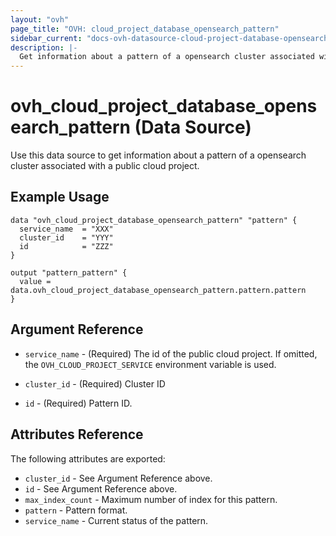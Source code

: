 ```yaml
---
layout: "ovh"
page_title: "OVH: cloud_project_database_opensearch_pattern"
sidebar_current: "docs-ovh-datasource-cloud-project-database-opensearch-pattern"
description: |-
  Get information about a pattern of a opensearch cluster associated with a public cloud project.
---
```


# ovh_cloud_project_database_opensearch_pattern (Data Source)

Use this data source to get information about a pattern of a opensearch cluster associated with a public cloud project.

## Example Usage

```hcl
data "ovh_cloud_project_database_opensearch_pattern" "pattern" {
  service_name  = "XXX"
  cluster_id    = "YYY"
  id            = "ZZZ"
}

output "pattern_pattern" {
  value = data.ovh_cloud_project_database_opensearch_pattern.pattern.pattern
}
```

## Argument Reference

* `service_name` - (Required) The id of the public cloud project. If omitted,
  the `OVH_CLOUD_PROJECT_SERVICE` environment variable is used.

* `cluster_id` - (Required) Cluster ID

* `id` - (Required) Pattern ID.

## Attributes Reference

The following attributes are exported:

* `cluster_id` - See Argument Reference above.
* `id` - See Argument Reference above.
* `max_index_count` - Maximum number of index for this pattern.
* `pattern` - Pattern format.
* `service_name` - Current status of the pattern.
